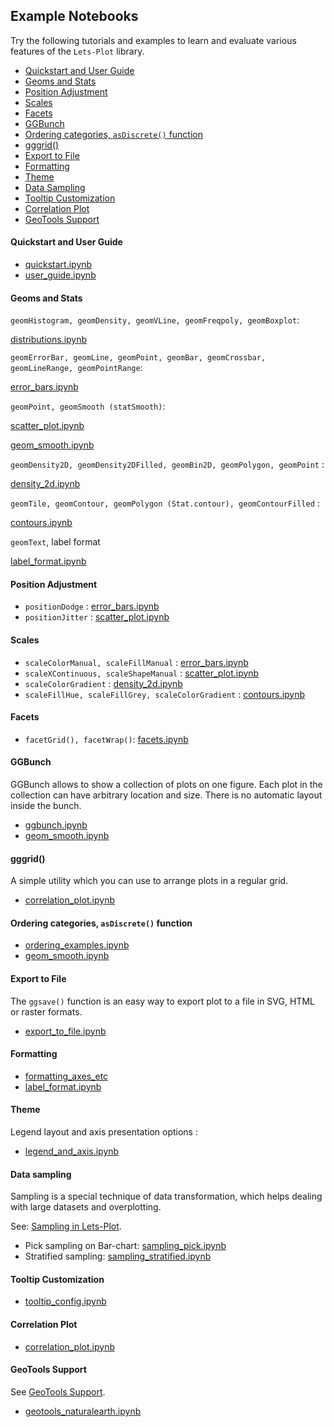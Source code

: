 ## Example Notebooks

Try the following tutorials and examples to learn and evaluate various features of the `Lets-Plot` library.

- [Quickstart and User Guide](#quickstart)
- [Geoms and Stats](#geoms_n_stats)
- [Position Adjustment](#pos)
- [Scales](#scales)
- [Facets](#facets)
- [GGBunch](#ggbunch)
- [Ordering categories, `asDiscrete()` function](#as_discrete)
- [gggrid()](#gggrig)
- [Export to File](#export)
- [Formatting](#formatting)
- [Theme](#theme)
- [Data Sampling](#sampling)
- [Tooltip Customization](#tooltip)
- [Correlation Plot](#corrplot)
- [GeoTools Support](#geotools)

<a id="quickstart"></a>
#### Quickstart and User Guide

* [quickstart.ipynb](https://nbviewer.jupyter.org/github/JetBrains/lets-plot-kotlin/blob/master/docs/examples/jupyter-notebooks/quickstart.ipynb)
* [user_guide.ipynb](https://nbviewer.jupyter.org/github/JetBrains/lets-plot-kotlin/blob/master/docs/guide/user_guide.ipynb)

<a id="geoms_n_stats"></a>
#### Geoms and Stats

`geomHistogram, geomDensity, geomVLine, geomFreqpoly, geomBoxplot`:

[distributions.ipynb](https://nbviewer.jupyter.org/github/JetBrains/lets-plot-kotlin/blob/master/docs/examples/jupyter-notebooks/distributions.ipynb)

`geomErrorBar, geomLine, geomPoint, geomBar, geomCrossbar, geomLineRange, geomPointRange`:

[error_bars.ipynb](https://nbviewer.jupyter.org/github/JetBrains/lets-plot-kotlin/blob/master/docs/examples/jupyter-notebooks/error_bars.ipynb)

`geomPoint, geomSmooth (statSmooth)`:

[scatter_plot.ipynb](https://nbviewer.jupyter.org/github/JetBrains/lets-plot-kotlin/blob/master/docs/examples/jupyter-notebooks/scatter_plot.ipynb)

[geom_smooth.ipynb](https://nbviewer.jupyter.org/github/JetBrains/lets-plot-kotlin/blob/master/docs/examples/jupyter-notebooks/geom_smooth.ipynb)

`geomDensity2D, geomDensity2DFilled, geomBin2D, geomPolygon, geomPoint` :

[density_2d.ipynb](https://nbviewer.jupyter.org/github/JetBrains/lets-plot-kotlin/blob/master/docs/examples/jupyter-notebooks/density_2d.ipynb)

`geomTile, geomContour, geomPolygon (Stat.contour), geomContourFilled` :

[contours.ipynb](https://nbviewer.jupyter.org/github/JetBrains/lets-plot-kotlin/blob/master/docs/examples/jupyter-notebooks/contours.ipynb)

`geomText`, label format

[label_format.ipynb](https://nbviewer.jupyter.org/github/JetBrains/lets-plot-kotlin/blob/master/docs/examples/jupyter-notebooks/label_format.ipynb)


<a id="pos"></a>
#### Position Adjustment

* `positionDodge` : [error_bars.ipynb](https://nbviewer.jupyter.org/github/JetBrains/lets-plot-kotlin/blob/master/docs/examples/jupyter-notebooks/error_bars.ipynb)
* `positionJitter` : [scatter_plot.ipynb](https://nbviewer.jupyter.org/github/JetBrains/lets-plot-kotlin/blob/master/docs/examples/jupyter-notebooks/scatter_plot.ipynb)


<a id="scales"></a>
#### Scales

* `scaleColorManual, scaleFillManual` :
  [error_bars.ipynb](https://nbviewer.jupyter.org/github/JetBrains/lets-plot-kotlin/blob/master/docs/examples/jupyter-notebooks/error_bars.ipynb)
* `scaleXContinuous, scaleShapeManual` :
  [scatter_plot.ipynb](https://nbviewer.jupyter.org/github/JetBrains/lets-plot-kotlin/blob/master/docs/examples/jupyter-notebooks/scatter_plot.ipynb)
* `scaleColorGradient` : [density_2d.ipynb](https://nbviewer.jupyter.org/github/JetBrains/lets-plot-kotlin/blob/master/docs/examples/jupyter-notebooks/density_2d.ipynb)
* `scaleFillHue, scaleFillGrey, scaleColorGradient` : [contours.ipynb](https://nbviewer.jupyter.org/github/JetBrains/lets-plot-kotlin/blob/master/docs/examples/jupyter-notebooks/contours.ipynb)


<a id="facets"></a>
#### Facets

* `facetGrid(), facetWrap()`:
  [facets.ipynb](https://nbviewer.jupyter.org/github/JetBrains/lets-plot-kotlin/blob/master/docs/examples/jupyter-notebooks/facets.ipynb)

<a id="ggbunch"></a>
#### GGBunch

GGBunch allows to show a collection of plots on one figure. Each plot in the collection can have arbitrary location and
size. There is no automatic layout inside the bunch.

* [ggbunch.ipynb](https://nbviewer.jupyter.org/github/JetBrains/lets-plot-kotlin/blob/master/docs/examples/jupyter-notebooks/ggbunch.ipynb)
* [geom_smooth.ipynb](https://nbviewer.jupyter.org/github/JetBrains/lets-plot-kotlin/blob/master/docs/examples/jupyter-notebooks/geom_smooth.ipynb)

<a id="gggrid"></a>
#### gggrid()

A simple utility which you can use to arrange plots in a regular grid.

* [correlation_plot.ipynb](https://nbviewer.jupyter.org/github/JetBrains/lets-plot-kotlin/blob/master/docs/examples/jupyter-notebooks/correlation_plot.ipynb)

<a id="as_discrete"></a>

#### Ordering categories, `asDiscrete()` function
                          
* [ordering_examples.ipynb](https://nbviewer.jupyter.org/github/JetBrains/lets-plot-kotlin/blob/master/docs/examples/jupyter-notebooks/ordering_examples.ipynb)
* [geom_smooth.ipynb](https://nbviewer.jupyter.org/github/JetBrains/lets-plot-kotlin/blob/master/docs/examples/jupyter-notebooks/geom_smooth.ipynb)

<a id="export"></a>

#### Export to File

The `ggsave()` function is an easy way to export plot to a file in SVG, HTML or raster formats.

* [export_to_file.ipynb](https://nbviewer.jupyter.org/github/JetBrains/lets-plot-kotlin/blob/master/docs/examples/jupyter-notebooks/export_to_file.ipynb)

<a id="formatting"></a>

#### Formatting

* [formatting_axes_etc](https://nbviewer.jupyter.org/github/JetBrains/lets-plot-kotlin/blob/master/docs/examples/jupyter-notebooks/formatting_axes_etc.ipynb)
* [label_format.ipynb](https://nbviewer.jupyter.org/github/JetBrains/lets-plot-kotlin/blob/master/docs/examples/jupyter-notebooks/label_format.ipynb)

<a id="theme"></a>

#### Theme

Legend layout and axis presentation options :

* [legend_and_axis.ipynb](https://nbviewer.jupyter.org/github/JetBrains/lets-plot-kotlin/blob/master/docs/examples/jupyter-notebooks/legend_and_axis.ipynb)

<a id="sampling"></a>

#### Data sampling

Sampling is a special technique of data transformation, which helps dealing with large datasets and overplotting.

See: [Sampling in Lets-Plot](https://github.com/JetBrains/lets-plot-kotlin/blob/master/docs/sampling.md).

* Pick sampling on
  Bar-chart: [sampling_pick.ipynb](https://nbviewer.jupyter.org/github/JetBrains/lets-plot-kotlin/blob/master/docs/examples/jupyter-notebooks/sampling_pick.ipynb)
* Stratified
  sampling: [sampling_stratified.ipynb](https://nbviewer.jupyter.org/github/JetBrains/lets-plot-kotlin/blob/master/docs/examples/jupyter-notebooks/sampling_stratified.ipynb)

<a id="tooltip"></a>

#### Tooltip Customization

* [tooltip_config.ipynb](https://nbviewer.jupyter.org/github/JetBrains/lets-plot-kotlin/blob/master/docs/examples/jupyter-notebooks/tooltip_config.ipynb)

<a id="corrplot"></a>

#### Correlation Plot

* [correlation_plot.ipynb](https://nbviewer.jupyter.org/github/JetBrains/lets-plot-kotlin/blob/master/docs/examples/jupyter-notebooks/correlation_plot.ipynb)

<a id="geotools"></a>

#### GeoTools Support

See [GeoTools Support](https://github.com/JetBrains/lets-plot-kotlin/blob/master/docs/geotools.md).

* [geotools_naturalearth.ipynb](https://nbviewer.jupyter.org/github/JetBrains/lets-plot-kotlin/blob/master/docs/examples/jupyter-notebooks/geotools_naturalearth.ipynb)
